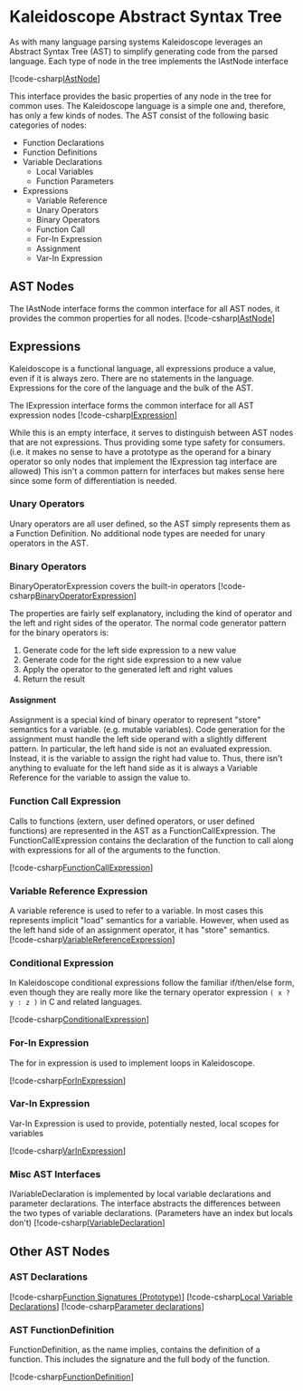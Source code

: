 # Kaleidoscope Abstract Syntax Tree
As with many language parsing systems Kaleidoscope leverages an Abstract Syntax Tree (AST) to simplify
generating code from the parsed language. Each type of node in the tree implements the IAstNode interface

[!code-csharp[IAstNode](../../../Samples/Kaleidoscope/Kaleidoscope.Parser/AST/IAstNode.cs)]

This interface provides the basic properties of any node in the tree for common uses. The Kaleidoscope
language is a simple one and, therefore, has only a few kinds of nodes. The AST consist of the following
basic categories of nodes:
 * Function Declarations
 * Function Definitions
 * Variable Declarations
   * Local Variables
   * Function Parameters
 * Expressions
   * Variable Reference
   * Unary Operators
   * Binary Operators
   * Function Call
   * For-In Expression
   * Assignment
   * Var-In Expression

## AST Nodes
The IAstNode interface forms the common interface for all AST nodes, it provides the common properties
for all nodes.
[!code-csharp[IAstNode](../../../Samples/Kaleidoscope/Kaleidoscope.Parser/AST/IAstNode.cs)]

## Expressions
Kaleidoscope is a functional language, all expressions produce a value, even if it is always zero. There
are no statements in the language. Expressions for the core of the language and the bulk of the AST.

The IExpression interface forms the common interface for all AST expression nodes
[!code-csharp[IExpression](../../../Samples/Kaleidoscope/Kaleidoscope.Parser/AST/IExpression.cs)]

While this is an empty interface, it serves to distinguish between AST nodes that are not expressions.
Thus providing some type safety for consumers. (i.e. it makes no sense to have a prototype as the operand
for a binary operator so only nodes that implement the IExpression tag interface are allowed) This isn't
a common pattern for interfaces but makes sense here since some form of differentiation is needed.

### Unary Operators
Unary operators are all user defined, so the AST simply represents them as a Function Definition. No
additional node types are needed for unary operators in the AST.

### Binary Operators
BinaryOperatorExpression covers the built-in operators
[!code-csharp[BinaryOperatorExpression](../../../Samples/Kaleidoscope/Kaleidoscope.Parser/AST/BinaryOperatorExpression.cs)]

The properties are fairly self explanatory, including the kind of operator and the left and right sides of the
operator. The normal code generator pattern for the binary operators is:

1. Generate code for the left side expression to a new value
2. Generate code for the right side expression to a new value
3. Apply the operator to the generated left and right values
4. Return the result

#### Assignment
Assignment is a special kind of binary operator to represent "store" semantics for a variable. (e.g. mutable variables).
Code generation for the assignment must handle the left side operand with a slightly different pattern. In particular,
the left hand side is not an evaluated expression. Instead, it is the variable to assign the right had value to. Thus,
there isn't anything to evaluate for the left hand side as it is always a Variable Reference for the variable to assign
the value to.

### Function Call Expression
Calls to functions (extern, user defined operators, or user defined functions) are represented in the AST as a
FunctionCallExpression. The FunctionCallExpression contains the declaration of the function to call along with 
expressions for all of the arguments to the function.

[!code-csharp[FunctionCallExpression](../../../Samples/Kaleidoscope/Kaleidoscope.Parser/AST/FunctionCallExpression.cs)]

### Variable Reference Expression
A variable reference is used to refer to a variable. In most cases this represents implicit "load" semantics for a variable. However,
when used as the left hand side of an assignment operator, it has "store" semantics.
[!code-csharp[VariableReferenceExpression](../../../Samples/Kaleidoscope/Kaleidoscope.Parser/AST/VariableReferenceExpression.cs)]

### Conditional Expression
In Kaleidoscope conditional expressions follow the familiar if/then/else form, even though they are really more
like the ternary operator expression `( x ? y : z )` in C and related languages.

[!code-csharp[ConditionalExpression](../../../Samples/Kaleidoscope/Kaleidoscope.Parser/AST/ConditionalExpression.cs)]

### For-In Expression
The for in expression is used to implement loops in Kaleidoscope.

[!code-csharp[ForInExpression](../../../Samples/Kaleidoscope/Kaleidoscope.Parser/AST/ForInExpression.cs)]

### Var-In Expression
Var-In Expression is used to provide, potentially nested, local scopes for variables

[!code-csharp[VarInExpression](../../../Samples/Kaleidoscope/Kaleidoscope.Parser/AST/VarInExpression.cs)]

### Misc AST Interfaces
IVariableDeclaration is implemented by local variable declarations and parameter declarations. The
interface abstracts the differences between the two types of variable declarations. (Parameters have an index but locals don't)
[!code-csharp[IVariableDeclaration](../../../Samples/Kaleidoscope/Kaleidoscope.Parser/AST/IVariableDeclaration.cs)]

## Other AST Nodes
### AST Declarations
[!code-csharp[Function Signatures (Prototype)](../../../Samples/Kaleidoscope/Kaleidoscope.Parser/AST/Prototype.cs)]
[!code-csharp[Local Variable Declarations](../../../Samples/Kaleidoscope/Kaleidoscope.Parser/AST/LocalVariableDeclaration.cs)]
[!code-csharp[Parameter declarations](../../../Samples/Kaleidoscope/Kaleidoscope.Parser/AST/ParameterDeclaration.cs)]

### AST FunctionDefinition
FunctionDefinition, as the name implies, contains the definition of a function. This includes the signature
and the full body of the function.

[!code-csharp[FunctionDefinition](../../../Samples/Kaleidoscope/Kaleidoscope.Parser/AST/FunctionDefinition.cs)]
